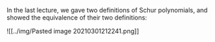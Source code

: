 In the last lecture, we gave two definitions of Schur polynomials, and showed the equivalence of their two definitions:

![[../img/Pasted image 20210301212241.png]]
